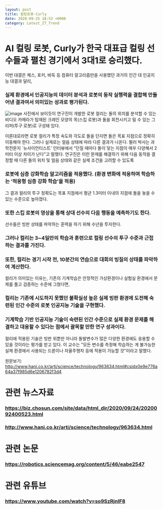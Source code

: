```yaml
---
layout: post
title: 컬링로봇-Curly
date: 2020-09-25 18:53 +0900
category: Latest_IT_Trend
---
```


# AI 컬링 로봇, Curly가 한국 대표급 컬링 선수들과 펼친 경기에서 3대1로 승리했다.

이번 대결은 체스, 포커, 바둑 등 컴퓨터 알고리즘만을 사용했던 과거의 인간 대 인공지능 대결과 달리,
### 실제 환경에서 인공지능의 데이터 분석과 로봇의 동작 실행력을 결합해 만들어낸 결과여서 의미있는 성과로 평가된다.
![image](http://flexible.img.hani.co.kr/flexible/normal/671/434/imgdb/original/2020/0924/20200924504362.jpg)
사진에서 보이듯이 연구진이 개발한 로봇 컬리는 돌의 위치를 분석할 수 있는 비디오 카메라가 탑재된 크레인 모양의 목(스킵 로봇)과
돌을 회전시키고 밀 수 있는 그리퍼(투구 로봇)로 구성돼 있다. 

이론대로라면 로봇 컬리가 특정 속도와 각도로 돌을 던지면 돌은 목표 지점으로 정확히 이동해야 한다. 그러나 실제로는 얼음 상태에 따라 다른 결과가 나온다. 뮐러 박사는 과학전문지
`뉴사이언티스트' 인터뷰에서 “던질 때마다 돌이 닿는 지점이 매우 다양해서 2미터 이상 차이가 난다"고 말했다.
연구진은 이런 문제를 해결하기 위해 다음 동작을 결정할 때 다른 돌의 위치 및 얼음 상태와 같은 실제 조건을 고려할 수 있도록 
### 로봇에 심층 강화학습 알고리즘을 적용했다. (환경 변화에 적응하며 학습하는 ‘적응형 심층 강화 학습’을 적용)
그 결과 컬리의 투구 정확도는 목표 지점에서 평균 1.3미터 이내의 지점에 돌을 놓을 수 있는 수준으로 높아졌다.
### 또한 스킵 로봇의 영상을 통해 상대 선수의 다음 행동을 예측하기도 한다.


선수들은 빙판 상태를 파악하는 훈력을 하기 위해 수년을 투자한다.
### 그러나 컬리는 3~4일만의 학습과 훈련으로 컬링 선수의 투구 수준과 근접하는 결과를 가진다.
### 또한, 컬리는 경기 시작 전, 10분간의 연습으로 대회의 빙질의 상태를 파악하여 계산한다.


컬리가 의미있는 이유는, 기존의 기계학습은 안정적인 가상환경이나 실험실 환경에서 문제를 풀고 검증하는 수준에 그쳤다면,
### 컬리는 기존에 시도하지 못했던 불확실성 높은 실제 빙판 환경에 도전해 숙련된 인간 수준의 로봇 인공지능 기술을 구현했다.
### 기계학습 기반 인공지능 기술이 숙련된 인간 수준으로 실제 환경 문제를 해결하고 대응할 수 있다는 점에서 괄목할 만한 연구 성과이다.

컬리에 적용된 기술은 빙판 위뿐만 아니라 돌발변수가 많은 다양한 환경에도 응용할 수 있을 것이라는 평가를 받고 있다. 이 교수는 "모든 변수를 측정해 학습하는 게 불가능한 실제 환경에서 사용되는 드론이나 자율주행차 등에 적용이 가능할 것"이라고 말했다.


원문보기:
http://www.hani.co.kr/arti/science/technology/963634.html#csidx0e9e776a64a37f985d6e1206782f3d4 


# 관련 뉴스자료
### https://biz.chosun.com/site/data/html_dir/2020/09/24/2020092400523.html
### http://www.hani.co.kr/arti/science/technology/963634.html
# 관련 논문
### https://robotics.sciencemag.org/content/5/46/eabe2547
# 관련 유튜브
### https://www.youtube.com/watch?v=so9SzRjnlF8


